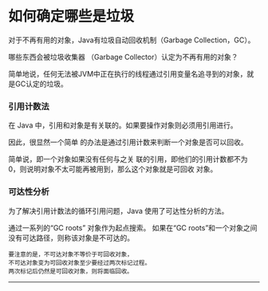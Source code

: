 # 如何确定哪些是垃圾

对于不再有用的对象，Java有垃圾自动回收机制（Garbage Collection，GC）。

哪些东西会被垃圾收集器 （Garbage Collector）认定为不再有用的对象？

简单地说，任何无法被JVM中正在执行的线程通过引用变量名追寻到的对象，就是GC认定的垃圾。

### 引用计数法

在 Java 中，引用和对象是有关联的。如果要操作对象则必须用引用进行。

因此，很显然一个简单 的办法是通过引用计数来判断一个对象是否可以回收。

简单说，即一个对象如果没有任何与之关 联的引用，即他们的引用计数都不为 0，则说明对象不太可能再被用到，那么这个对象就是可回收 对象。

### 可达性分析

为了解决引用计数法的循环引用问题，Java 使用了可达性分析的方法。

通过一系列的“GC roots” 对象作为起点搜索。
如果在“GC roots”和一个对象之间没有可达路径，则称该对象是不可达的。

```
要注意的是，不可达对象不等价于可回收对象，
不可达对象变为可回收对象至少要经过两次标记过程。
两次标记后仍然是可回收对象，则将面临回收。 
```

----
